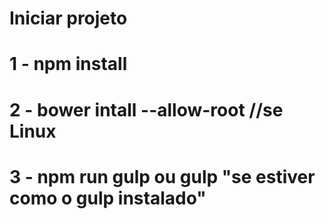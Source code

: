 # Iniciar projeto 

# 1 - npm install 
# 2 - bower intall --allow-root  //se Linux 
# 3 - npm run gulp ou gulp "se estiver como o gulp instalado"

